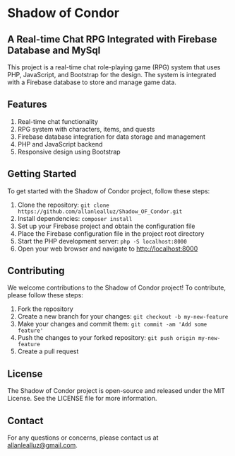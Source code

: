 # Shadow of Condor

## A Real-time Chat RPG Integrated with Firebase Database and MySql

This project is a real-time chat role-playing game (RPG) system that uses PHP, JavaScript, and Bootstrap for the design. The system is integrated with a Firebase database to store and manage game data.

## Features
1. Real-time chat functionality
2. RPG system with characters, items, and quests
3. Firebase database integration for data storage and management
4. PHP and JavaScript backend
5. Responsive design using Bootstrap

## Getting Started
To get started with the Shadow of Condor project, follow these steps:
1. Clone the repository: `git clone https://github.com/allanlealluz/Shadow_OF_Condor.git`
2. Install dependencies: `composer install`
3. Set up your Firebase project and obtain the configuration file
4. Place the Firebase configuration file in the project root directory
5. Start the PHP development server: `php -S localhost:8000`
6. Open your web browser and navigate to [http://localhost:8000](http://localhost:8000)

## Contributing
We welcome contributions to the Shadow of Condor project! To contribute, please follow these steps:
1. Fork the repository
2. Create a new branch for your changes: `git checkout -b my-new-feature`
3. Make your changes and commit them: `git commit -am 'Add some feature'`
4. Push the changes to your forked repository: `git push origin my-new-feature`
5. Create a pull request

## License
The Shadow of Condor project is open-source and released under the MIT License. See the LICENSE file for more information.

## Contact
For any questions or concerns, please contact us at allanlealluz@gmail.com.
